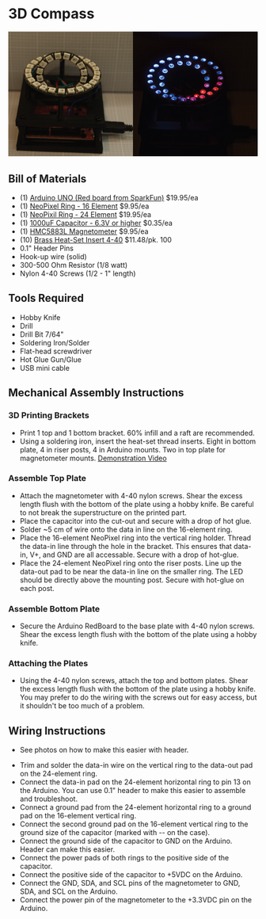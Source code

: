 # 3D Compass

![](Photos/dark_light_unit.png)

## Bill of Materials
- (1) [Arduino UNO (Red board from SparkFun)](https://www.sparkfun.com/products/12757) $19.95/ea
- (1) [NeoPixel Ring - 16 Element](http://www.adafruit.com/products/1463) $9.95/ea
- (1) [NeoPixil Ring - 24 Element](http://www.adafruit.com/products/1586) $19.95/ea
- (1) [1000uF Capacitor - 6.3V or higher](https://www.sparkfun.com/products/8982) $0.35/ea
- (1) [HMC5883L Magnetometer](http://www.adafruit.com/products/1746) $9.95/ea
- (10) [Brass Heat-Set Insert 4-40](http://www.mcmaster.com/#93365a122/=ub3kod) $11.48/pk. 100
- 0.1" Header Pins
- Hook-up wire (solid)
- 300-500 Ohm Resistor (1/8 watt)
- Nylon 4-40 Screws (1/2 - 1" length)

## Tools Required
- Hobby Knife
- Drill
- Drill Bit 7/64"
- Soldering Iron/Solder
- Flat-head screwdriver
- Hot Glue Gun/Glue
- USB mini cable

## Mechanical Assembly Instructions

### 3D Printing Brackets
- Print 1 top and 1 bottom bracket. 60% infill and a raft are recommended.
- Using a soldering iron, insert the heat-set thread inserts. Eight in
bottom plate, 4 in riser posts, 4 in Arduino mounts. Two in top plate for
magnetometer mounts. [Demonstration Video](http://youtu.be/NXAhOEn8nXQ)

### Assemble Top Plate
- Attach the magnetometer with 4-40 nylon screws. Shear the excess length flush
with the bottom of the plate using a hobby knife. Be careful to not break
the superstructure on the printed part.
- Place the capacitor into the cut-out and secure with a drop of hot glue.
- Solder ~5 cm of wire onto the data in line on the 16-element ring.
- Place the 16-element NeoPixel ring into the vertical ring holder. Thread the
data-in line through the hole in the bracket. This ensures that data-in, V+,
and GND are all accessable. Secure with a drop of hot-glue.
- Place the 24-element NeoPixel ring onto the riser posts. Line up the data-out
pad to be near the data-in line on the smaller ring. The LED should be directly
above the mounting post. Secure with hot-glue on each post.

### Assemble Bottom Plate
- Secure the Arduino RedBoard to the base plate with 4-40 nylon screws. Shear
the excess length flush with the bottom of the plate using a hobby knife.

### Attaching the Plates
- Using the 4-40 nylon screws, attach the top and bottom plates. Shear
the excess length flush with the bottom of the plate using a hobby knife. You
may prefer to do the wiring with the screws out for easy access, but it
shouldn't be too much of a problem.

## Wiring Instructions
* See photos on how to make this easier with header.
- Trim and solder the data-in wire on the vertical ring to the data-out pad
on the 24-element ring.
- Connect the data-in pad on the 24-element horizontal ring to pin 13 on the
Arduino. You can use 0.1" header to make this easier to assemble and troubleshoot.
- Connect a ground pad from the 24-element horizontal ring to a ground pad
on the 16-element vertical ring.
- Connect the second ground pad on the 16-element vertical ring to the ground
size of the capacitor (marked with -- on the case).
- Connect the ground side of the capacitor to GND on the Arduino. Header can
make this easier.
- Connect the power pads of both rings to the positive side of the capacitor.
- Connect the positive side of the capacitor to +5VDC on the Arduino.
- Connect the GND, SDA, and SCL pins of the magnetometer to GND, SDA, and SCL
on the Arduino.
- Connect the power pin of the magnetometer to the +3.3VDC pin on the Arduino.

